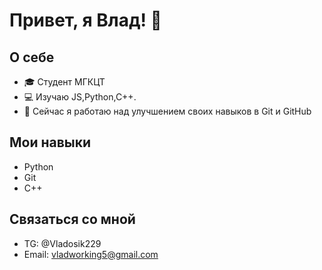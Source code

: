 # Привет, я Влад! 👋

## О себе
- 🎓 Студент МГКЦТ
- 💻 Изучаю JS,Python,C++.
- 🌱 Сейчас я работаю над улучшением своих навыков в Git и GitHub

## Мои навыки
- Python
- Git
- C++
## Связаться со мной
- TG: @Vladosik229
- Email: vladworking5@gmail.com
